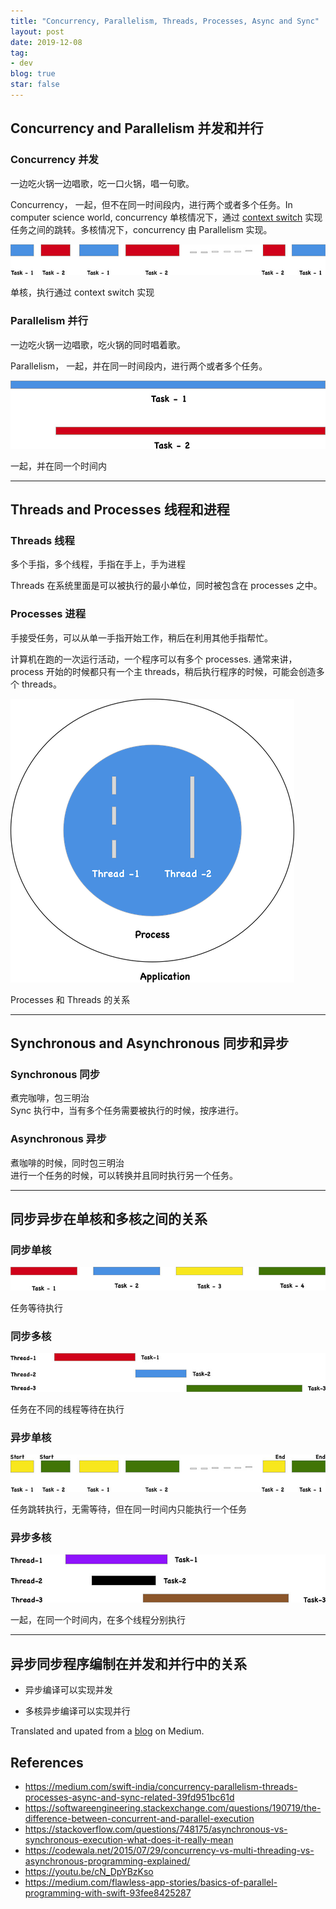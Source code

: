 ```yaml
---
title: "Concurrency, Parallelism, Threads, Processes, Async and Sync"
layout: post
date: 2019-12-08
tag:
- dev
blog: true
star: false
---
```


## Concurrency and Parallelism 并发和并行

### Concurrency 并发

<div class="message"> 一边吃火锅一边唱歌，吃一口火锅，唱一句歌。</div>

Concurrency， 一起，但不在同一时间段内，进行两个或者多个任务。In computer science world, concurrency 单核情况下，通过 [context switch](http://www.linfo.org/context_switch.html) 实现任务之间的跳转。多核情况下，concurrency 由 Parallelism 实现。

<div class="sec-img">
  <img class="post-img" src="../assets/images/concurrency/concurrency.jpg">
  <p class="caption">单核，执行通过 context switch 实现</p>
</div>

### Parallelism 并行

<div class="message">一边吃火锅一边唱歌，吃火锅的同时唱着歌。</div>

Parallelism， 一起，并在同一时间段内，进行两个或者多个任务。

<div class="sec-img">
  <img class="post-img" src="../assets/images/concurrency/parallelism.jpg">
  <p class="caption">一起，并在同一个时间内</p>
</div>

---
## Threads and Processes 线程和进程

### Threads 线程

<div class="message">多个手指，多个线程，手指在手上，手为进程</div>

Threads 在系统里面是可以被执行的最小单位，同时被包含在 processes 之中。

### Processes 进程

<div class="message">手接受任务，可以从单一手指开始工作，稍后在利用其他手指帮忙。</div>

计算机在跑的一次运行活动，一个程序可以有多个 processes. 通常来讲，process 开始的时候都只有一个主 threads，稍后执行程序的时候，可能会创造多个 threads。

<div class="sec-img">
<img class="post-img concurrency" src="../assets/images/concurrency/distribution-of-processes-and-threads-in-applications.png">
  <p class="caption">Processes 和 Threads 的关系</p>
</div>

---

## Synchronous and Asynchronous 同步和异步

### Synchronous 同步

<div class="message">煮完咖啡，包三明治</div>
Sync 执行中，当有多个任务需要被执行的时候，按序进行。

### Asynchronous 异步
<div class="message">煮咖啡的时候，同时包三明治</div>
进行一个任务的时候，可以转换并且同时执行另一个任务。

---
## 同步异步在单核和多核之间的关系

### 同步单核

<div class="sec-img">
<img class="post-img" src="../assets/images/concurrency/sync-single-threaded.jpg">
  <p class="caption">任务等待执行</p>
  </div>

### 同步多核
  <div class="sec-img">
<img class="post-img" src="../assets/images/concurrency/sync-multi-threaded.jpg">
  <p class="caption">任务在不同的线程等待在执行</p>
  </div>

### 异步单核

<div class="sec-img">
<img class="post-img" src="../assets/images/concurrency/async-single-threaded.jpg">
  <p class="caption">任务跳转执行，无需等待，但在同一时间内只能执行一个任务</p>
  </div>

### 异步多核
  <div class="sec-img">
<img class="post-img" src="../assets/images/concurrency/async-multi-threaded.jpg">
  <p class="caption">一起，在同一个时间内，在多个线程分别执行</p>
  </div>

---
## 异步同步程序编制在并发和并行中的关系

* 异步编译可以实现并发

* 多核异步编译可以实现并行

Translated and upated from a [blog](https://medium.com/swift-india/concurrency-parallelism-threads-processes-async-and-sync-related-39fd951bc61d) on Medium.

## References

* https://medium.com/swift-india/concurrency-parallelism-threads-processes-async-and-sync-related-39fd951bc61d
* https://softwareengineering.stackexchange.com/questions/190719/the-difference-between-concurrent-and-parallel-execution
* https://stackoverflow.com/questions/748175/asynchronous-vs-synchronous-execution-what-does-it-really-mean
* https://codewala.net/2015/07/29/concurrency-vs-multi-threading-vs-asynchronous-programming-explained/
* https://youtu.be/cN_DpYBzKso
* https://medium.com/flawless-app-stories/basics-of-parallel-programming-with-swift-93fee8425287